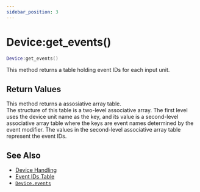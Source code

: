 ```yaml
---
sidebar_position: 3
---
```


# Device:get_events()
```lua
Device:get_events()
```
This method returns a table holding event IDs for each input unit.


## Return Values
This method returns a assosiative array table.<br/>
The structure of this table is a two-level associative array.
The first level uses the device unit name as the key, and its value is a second-level associative array table where the keys are event names determined by the event modifier.
The values in the second-level associative array table represent the event IDs.

## See Also
- [Device Handling](/guide/device)
- [Event IDs Table](/guide/device/#event-ids-table)
- [`Device.events`](/libs/mapper/Device/Device_events)
